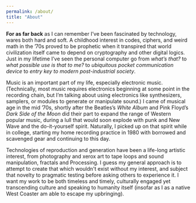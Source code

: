 ```yaml
---
permalink: /about/
title: "About"
---
```


**For as far back** as I can remember I’ve been fascinated by technology, wares both hard and soft. A childhood interest in codes, ciphers, and weird math in the ’70s proved to be prophetic when it transpired that world civilization itself came to depend on cryptography and other digital logics. Just in my lifetime I’ve seen the personal computer go from *what’s that?* to *what possible use is that to me?* to *ubiquitous pocket communication device* to *entry key to modern post-industrial society*.

Music is an important part of my life, especially electronic music. (Technically, most music requires electronics beginning at some point in the recording chain, but I’m talking about using electronics like synthesizers, samplers, or modules to generate or manipulate sound.) I came of musical age in the mid ’70s, shortly after the Beatles’s *White Album* and Pink Floyd’s *Dark Side of the Moon* did their part to expand the range of Western popular music, during a lull that would soon explode with punk and New Wave and the do-it-yourself spirit. Naturally, I picked up on that spirit while in college, starting my home recording practice in 1980 with borrowed and scavenged gear and continuing to this day.

Technologies of reproduction and generation have been a life-long artistic interest, from photography and xerox art to tape loops and sound manipulation, fractals and Processing. I guess my general approach is to attempt to create that which wouldn't exist without my interest, and subject that novelty to pragmatic testing before asking others to experience it. I want my work to be both timeless and timely, culturally engaged yet transcending culture and speaking to humanity itself (insofar as I as a native West Coaster am able to escape my upbringing).